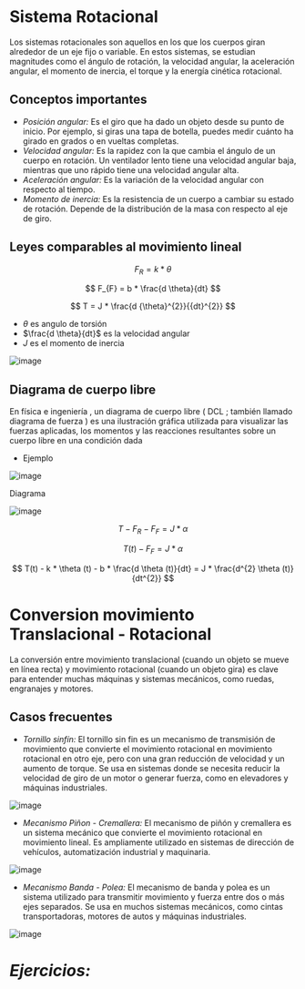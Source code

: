 # Sistema Rotacional
Los sistemas rotacionales son aquellos en los que los cuerpos giran alrededor de un eje fijo o variable. En estos sistemas, se estudian magnitudes como el ángulo de rotación, la velocidad angular, la aceleración angular, el momento de inercia, el torque y la energía cinética rotacional.

## Conceptos importantes 
- *Posición angular:* Es el giro que ha dado un objeto desde su punto de inicio. Por ejemplo, si giras una tapa de botella, puedes medir cuánto ha girado en grados o en vueltas completas.
- *Velocidad angular:* Es la rapidez con la que cambia el ángulo de un cuerpo en rotación. Un ventilador lento tiene una velocidad angular baja, mientras que uno rápido tiene una velocidad angular alta.
- *Aceleración angular:* Es la variación de la velocidad angular con respecto al tiempo.
- *Momento de inercia:* Es la resistencia de un cuerpo a cambiar su estado de rotación. Depende de la distribución de la masa con respecto al eje de giro.

## Leyes comparables al movimiento lineal

$$ F_{R} = k * \theta $$

$$ F_{F} = b * \frac{d \theta}{dt} $$

$$ T = J * \frac{d {\theta}^{2}}{{dt}^{2}} $$

- $\theta$ es angulo de torsión
- $\frac{d \theta}{dt}$ es la velocidad angular
- $J$ es el momento de inercia

![image](https://github.com/user-attachments/assets/9ef62c72-4ded-4ded-91dc-2459188ea03b)

## Diagrama de cuerpo libre 
En física e ingeniería , un diagrama de cuerpo libre ( DCL ; también llamado diagrama de fuerza ) es una ilustración gráfica utilizada para visualizar las fuerzas aplicadas, los momentos y las reacciones resultantes sobre un cuerpo libre en una condición dada

- Ejemplo

![image](https://github.com/user-attachments/assets/20582765-eb75-4519-8a34-ed64b68142e9)

Diagrama

![image](https://github.com/user-attachments/assets/73a46bc8-935f-4ced-a8b3-600a477c990e)

$$ T - F_{R} - F_{F} = J * \alpha $$

$$ T(t) - F_{F} = J * \alpha $$

$$ T(t) - k * \theta (t) - b * \frac{d \theta (t)}{dt} = J * \frac{d^{2} \theta (t)}{dt^{2}} $$

# Conversion movimiento Translacional - Rotacional

La conversión entre movimiento translacional (cuando un objeto se mueve en línea recta) y movimiento rotacional (cuando un objeto gira) es clave para entender muchas máquinas y sistemas mecánicos, como ruedas, engranajes y motores.

## Casos frecuentes

- *Tornillo sinfín:* El tornillo sin fin es un mecanismo de transmisión de movimiento que convierte el movimiento rotacional en movimiento rotacional en otro eje, pero con una gran reducción de velocidad y un aumento de torque. Se usa en sistemas donde se necesita reducir la velocidad de giro de un motor o generar fuerza, como en elevadores y máquinas industriales.

![image](https://github.com/user-attachments/assets/3d6bab8e-5669-43cc-abcc-58af38415649)

- *Mecanismo Piñon - Cremallera:* El mecanismo de piñón y cremallera es un sistema mecánico que convierte el movimiento rotacional en movimiento lineal. Es ampliamente utilizado en sistemas de dirección de vehículos, automatización industrial y maquinaria.

![image](https://github.com/user-attachments/assets/f1cc45e6-bf73-4258-b6a6-0325a3a04282)

- *Mecanismo Banda - Polea:* El mecanismo de banda y polea es un sistema utilizado para transmitir movimiento y fuerza entre dos o más ejes separados. Se usa en muchos sistemas mecánicos, como cintas transportadoras, motores de autos y máquinas industriales.

![image](https://github.com/user-attachments/assets/efbc94b1-13f4-409a-93c5-cfb6118b0542)

# *Ejercicios:*



